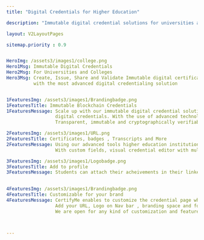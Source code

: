 ```yaml
---
title: "Digital Credentials for Higher Education"

description: "Immutable digital credential solutions for universities and colleges"

layout: V2LayoutPages

sitemap.priority : 0.9


HeroImg: /assets3/images1/college.png
Hero1Msg: Immutable Digital Credentials 
Hero2Msg: For Universities and Colleges
Hero3Msg: Create, Issue, Share and Validate Immutable digital certificates, badges, transcripts and reports
          with the most advanced digital credentialing solution


1FeaturesImg: /assets3/images1/Brandingbadge.png
1FeaturesTitle: Immutable Blockchain Credentials
1FeaturesMessage: Scale up with our immutable digital credential solution to award candidates with protected, encrypted and secure
                  digital credentials. With the use of advanced technologies like AWS Quantum ledgers, and Blockchain makes credentials
                  Transparent, immutable and cryptographically verifiable so you never have to worry about fraud.

2FeaturesImg: /assets3/images1/URL.png
2FeaturesTitle: Certificates, badges , Transcripts and More
2FeaturesMessage: Using our advanced tools higher education institutions can create, issue and manage certificates, badges, transcripts and more
                  With custom fields, visual credential editor with multiple layouts, Attributes, Image upload option, CSV and API for issuing Credentials.

3FeaturesImg: /assets3/images1/Logobadge.png
3FeaturesTitle: Add to profile
3FeaturesMessage: Students can attach their acheivements in their linkedin profile and highlight over 40+ social media platforms

                  
4FeaturesImg: /assets3/images1/Brandingbadge.png
4FeaturesTitle: Customizable for your brand
4FeaturesMessage: CertifyMe enables to customize the credential page which suits your branding page.
                  Add your URL, Logo on Nav bar , branding space and footer customization makes you the front end of issuing credentials.
                  We are open for any kind of customization and features to enable you.



---
```

